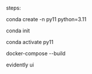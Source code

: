 steps:

conda create -n py11 python=3.11

conda init

conda activate py11

docker-compose --build

evidently ui